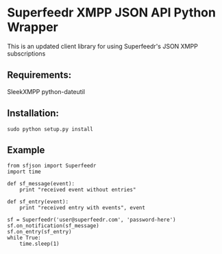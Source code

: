 # Superfeedr XMPP JSON API Python Wrapper

This is an updated client library for using Superfeedr's JSON XMPP subscriptions

## Requirements:

SleekXMPP
python-dateutil

## Installation:
    sudo python setup.py install

## Example

    from sfjson import Superfeedr
    import time

    def sf_message(event):
    	print "received event without entries"

    def sf_entry(event):
    	print "received entry with events", event

    sf = Superfeedr('user@superfeedr.com', 'password-here')
    sf.on_notification(sf_message)
    sf.on_entry(sf_entry)
    while True:
    	time.sleep(1)
